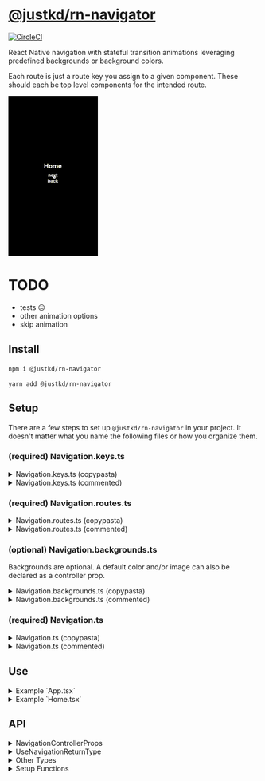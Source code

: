 # [@justkd/rn-navigator](https://github.com/justkd/rn-navigator)

[![CircleCI](https://dl.circleci.com/status-badge/img/gh/justkd/rn-navigator/tree/main.svg?style=svg)](https://dl.circleci.com/status-badge/redirect/gh/justkd/rn-navigator/tree/main)

React Native navigation with stateful transition animations leveraging
predefined backgrounds or background colors.

Each route is just a route key you assign to a given component. These should each be top level components for the intended route.

![image](https://github.com/justkd/rn-navigator/blob/main/assets/rn-navigator.gif?raw=true)

# TODO

- tests 😒
- other animation options
- skip animation

## Install

```
npm i @justkd/rn-navigator
```
```
yarn add @justkd/rn-navigator
```

## Setup

There are a few steps to set up `@justkd/rn-navigator` in your project. It doesn't matter what you name the following files or how you organize them.

### (required) Navigation.keys.ts

<details>
  <summary>Navigation.keys.ts (copypasta)</summary>

  ```
  import { 
    getTypedRouteKeys, 
    type GetTypedRouteKeys 
  } from '@justkd/rn-navigator'

  const routeKeys = [
      '/Home', 
      '/Last'
  ] as const

  export const { navigationRouteKeys } =
    getTypedRouteKeys<typeof routeKeys>(routeKeys)

  export type NavigationRouteKey = keyof GetTypedRouteKeys<
    typeof navigationRouteKeys
  >
  ```

</details>

<details>
  <summary>Navigation.keys.ts (commented)</summary>

  ```
  // Import the relevant getters and types from the package.
  import { 
    getTypedRouteKeys, 
    type GetTypedRouteKeys 
  } from '@justkd/rn-navigator'

  // All route keys will need to be declared here first. 
  // Also, it's important to cast the object type `as const`. 
  const routeKeys = [
      '/Home', 
      '/Last'
  ] as const

  // Ensure the navigator knows the typed keys and export 
  // the returned, deconstructed value `navigationRouteKeys`.

  export const { navigationRouteKeys } =
    getTypedRouteKeys<typeof routeKeys>(routeKeys)

  // Export the route key type. The variable name doesn't matter.

  export type NavigationRouteKey = keyof GetTypedRouteKeys<
    typeof navigationRouteKeys
  >
  ```

</details>


### (required) Navigation.routes.ts

<details>
  <summary>Navigation.routes.ts (copypasta)</summary>

  ```
  import { type ComponentType } from 'react'
  import { type NavigationRouteKey } from './Navigation.keys'
  import { getTypedRoutes } from '@justkd/rn-navigator'

  import { Home } from './routes/Home'
  import { Last } from './routes/Last'

  const routes: Record<NavigationRouteKey, ComponentType> = {
    '/Home': Home,
    '/Last': Last,
  }

  export const { navigationRoutes } =
    getTypedRoutes<typeof routes>(routes)
  ```

</details>

<details>
  <summary>Navigation.routes.ts (commented)</summary>

  ```
  // Import the relevant getters and types.
  import { type ComponentType } from 'react'
  import { type NavigationRouteKey } from './Navigation.keys'
  import { getTypedRoutes } from '@justkd/rn-navigator'

  // Import the relevant top level components to represent each route.
  import { Home } from './routes/Home'
  import { Last } from './routes/Last'

  // Enforce record type and map route keys to route components.
  const routes: Record<NavigationRouteKey, ComponentType> = {
    '/Home': Home,
    '/Last': Last,
  }

  // Export the returned, deconstructed value `navigationRoutes`.
  export const { navigationRoutes } =
    getTypedRoutes<typeof routes>(routes)
  ```

</details>

### (optional) Navigation.backgrounds.ts

Backgrounds are optional. A default color and/or image can also be declared as a controller prop.

<details>
  <summary>Navigation.backgrounds.ts (copypasta)</summary>

  ```
  import { 
    getTypedBackgrounds, 
    type NavigationBackground 
  } from '@justkd/rn-navigator'
  import ImageOne from './assets/1.jpg'
  import ImageTwo from './assets/2.jpg'

  const backgrounds: Record<string, NavigationBackground> = {
    one: { image: { source: ImageOne } },
    two: { image: { source: ImageTwo } },
    black: { color: 'black' },
    white: { color: 'white' },
    combined: {
      color: 'purple',
      image: {
        resizeMode: 'contain',
        source: ImageSix,
        style: { marginLeft: '5%' },
      },
    },
  } as const

  export const {
    navigationBackgrounds,
    navigationBackgroundKeys,
  } = getTypedBackgrounds(backgrounds)
  ```

</details>

<details>
  <summary>Navigation.backgrounds.ts (commented)</summary>

  ```
  // Import the relevant getters and types.

  import { getTypedBackgrounds, type NavigationBackground } from '@justkd/rn-navigator'

  // Import image assets that you want to use as backgrounds during animated transitions.

  import ImageOne from './assets/1.jpg'
  import ImageTwo from './assets/2.jpg'

  // Enforce record type and map transition backgrounds to background keys.
  // The keys are arbitrary. This should be cast to `as const` as well.
  const backgrounds: Record<string, NavigationBackground> = {
    one: { image: { source: ImageOne } },
    two: { image: { source: ImageTwo } },
    black: { color: 'black' },
    white: { color: 'white' },
    combined: {
      color: 'purple',
      image: {
        resizeMode: 'contain',
        source: ImageSix,
        style: { marginLeft: '5%' },
      },
    },
  } as const

  // Export the returned, deconstructed values `navigationBackgrounds` and `navigationBackgroundKeys`.
  export const {
    navigationBackgrounds,
    navigationBackgroundKeys,
  } = getTypedBackgrounds(backgrounds)
  ```

</details>

### (required) Navigation.ts

<details>
  <summary>Navigation.ts (copypasta)</summary>

  ```
  import { getNavigationController } from '@justkd/rn-navigator'
  import { navigationBackgrounds } from './Navigation.backgrounds'
  import { navigationRouteKeys } from './Navigation.keys'

  export const { NavigationController, useNavigation } =
    getNavigationController<
      typeof navigationRouteKeys,
      typeof navigationBackgrounds
    >()
  ```

</details>

<details>
  <summary>Navigation.ts (commented)</summary>

  ```
  // Import the relevant getters and types.
  import { getNavigationController } from '@justkd/rn-navigator'
  import { navigationBackgrounds } from './Navigation.backgrounds'
  import { navigationRouteKeys } from './Navigation.keys'

  // Export the returned, deconstructed values `NavigationController` and `useNavigation`.
  export const { NavigationController, useNavigation } =
    getNavigationController<
      typeof navigationRouteKeys,
      typeof navigationBackgrounds
    >()
  ```

</details>

## Use

<details>
  <summary>Example `App.tsx`</summary>

  ```
  // Import the values you generated in the other files.
  import {
    NavigationController,
    navigationRoutes,
    navigationBackgrounds,
  } from './Navigation'

  // Default background image and color are optional
  // import DefaultBackgroundImage from './assets/DefaultBackgroundImage.jpg'

  /* =^..^=  ✿  =^..^=  */
  export function App() {
    return (
      <NavigationController
        initialRoute="/Home"
        routes={navigationRoutes}
        backgrounds={navigationBackgrounds}
        // backgroundColor="black"
        // backgroundImage={DefaultBackgroundImage}
      />
    )
  }
  ```

</details>

<details>
  <summary>Example `Home.tsx`</summary>

  ```
  // Import the `useNavigation` hook from wherever you generated it earlier.
  import { useNavigation } from 'your_path_to/Your_Navigation_File'

  export function Home() {
      type PayloadType = { data: [] }
      const { navigate, to, bg, back, navigator } = useNavigation()
      
      const onPress = () => {
          navigate<PayloadType>(
            to['/A'], 
            { 
              background: bg['one'],
              payload: { data: [] 
            }
          })

          // navigate( back )
          // console.log( navigator.peek() )
      }

      return (
          <View style={{ flex: 1, justifyContent: 'center' }}>
            <Pressable onPress={onPress}>
              <Text>{'Navigate'}</Text>
            </Pressable>
          </View>
      )
  }
  ```

</details>

## API

<details>
  <summary>NavigationControllerProps</summary>

  ```
  /**
   * Type representing the props for the `NavigationController` component.
   */
  export interface NavigationControllerProps<
    R extends string | number | symbol,
    B,
  > {

    /**
     * Provide the `navigationRoutes` object generated by `getTypedRoutes`.
     */
    routes: Record<R, ComponentType>

    /**
     * The initial route to show. This will also be the 
     * target route when using the `reset` function.
     */
    initialRoute: R

    /**
     * Default background color.
     */
    backgroundColor?: ViewStyle['backgroundColor']

    /**
     * Default background image.
     */
    backgroundImage?: ImageSourcePropType

    /**
     * Provide the `navigationBackgrounds` object generated by `getTypedBackgrounds`.
     */
    backgrounds?: B

    /**
     * If `true`, will error if the controller component ever unmounts.
     * It probably shouldn't ever unmount if it's meant to be at the top level.
     * But you can also use the controlelr to encapsulate sub navigators and routes.
     */
    topLevelController?: boolean

  }
  ```

  </details>

  <details>
  <summary>UseNavigationReturnType</summary>

  ```
  /**
   * Type representing the values returned by the `useNavigation` hook.
   */
  export type UseNavigationReturnType<
    R extends string | number | symbol,
    B extends string | number | symbol,
  > = {
    /**
     * Navigates to the given route with event options and animated transitions.
     */
    navigate: NavigateFn<R>

    /**
     * Object exposing typed route keys for navigation.
     */
    to: Record<R, R>

    /**
     * Object exposing typed background keys for navigation.
     */
    bg: Record<B, B>

    /**
     * Use as the navigation route target when navigating back in the history stack.
     */
    back: BackToken

    /**
     * Object holding utility methods for the navigator.
     */
    navigator: {
      /**
       * Return a frozen copy of the current state.
       * This is just for looking.
       * @example
       * import { useNavigation } from './Navigation'
       * const { navigator } = useNavigation()
       * console.log( navigator.peek() )
       */
      peek: () => NavigationState

      /**
       * Reset the navigator. Animates navigation back to the
       * `initialRoute`. A background can be provided as a param.
       * @example
       * import { useNavigation } from './Navigation'
       * const { navigator, bg } = useNavigation()
       * navigator.reset(bg.reset)
       */
      reset: (background?: string) => void

      /**
       * If no param is provided, retrieve the payload for the current route.
       * If an index is provided, retrieve the relevant payload from the
       * navigation history stack.
       * @example
       * import { useNavigation } from './Navigation'
       * const { navigator } = useNavigation()
       * console.log( navigator.payload() )
       * console.log( navigator.payload(1) ) // only if there is history to check
       */
      payload: <T extends GenericObj>(n?: number) => T | null

      /**
       * If no param is provided, retrieve the name for the current route.
       * If an index is provided, retrieve the relevant route name from the
       * navigation history stack.
       * @example
       * import { useNavigation } from 'your_path_to/Your_Navigation_File'
       * const { navigator } = useNavigation()
       * console.log( navigator.route() )
       * console.log( navigator.route(1) ) // only if there is history to check
       */
      route: (index?: number) => string | null

      /**
       * !!! You probably don't want to use this. But it's here just in case. !!!
       * Set the navigation state directly.
       * @example
       * import { useNavigation, type NavigationState } from '@justkd/rn-navigator'
       * const { navigator } = useNavigation()
       * const nextState: NavigationState = {
       *   queue: [{ to: '/Home' }],
       *   history: []
       * }
       * console.log( navigator.set( nextState ) )
       */
      set: (next: Partial<NavigationState>) => void
    }
  }

  ```
  
  </details>

  <details>
  <summary>Other Types</summary>

  ```
  /**
   * Used to ensure the user generated route keys type does not include
   * the internal back token. The back token is still accepted by
   * the navigate fn, and the route keys will be strongly typed.
   */
  export type GetTypedRouteKeys<T> = Omit<T, InternalBackTokenType>

  /**
   * Represents a background object when defining navigation backgrounds.
   */
  export type NavigationBackground = {
    color?: ViewStyle['backgroundColor']
    image?: {
      source: ImageSourcePropType
      resizeMode?: ImageBackgroundProps['resizeMode']
      style?: ImageBackgroundProps['style']
    }
  }

  /**
   * Type representing the values stored in the navigation queue and history.
   */
  export type NavigationEvent = {
    to: string
    payload?: Record<string, any>
    background?: string
  }

  /**
   * Type representing the internal navigation state.
   */
  export type NavigationState = {
    queue: NavigationEvent[]
    history: NavigationEvent[]
    isNavigating:
      | null
      | 'fwd'
      | 'back'
      | 'error'
    background?: string
  }
  ```
  
  </details>

  <details>
  <summary>Setup Functions</summary>

  ```
  /**
   * Uses the values returned from the other getters and returns
   * a strongly typed object holding all navigation routes.
   */
  export const getTypedRoutes = <T extends Record<any, any>>(
    routes: T,
  ) => { navigationRoutes: T }

  /**
   * Ensures the background key helper is strongly typed.
   */
  export const getTypedBackgrounds = <T extends Record<any, any>>(
    backgrounds: T,
  ) => {
    navigationBackgroundKeys: Record<keyof T, keyof T>,
    navigationBackgrounds: T,
  }

  /**
   * Adds the internal back token to the user route keys.
   * The back token won't be included in the exposed type,
   * but the navigate fn will still accept it from the `back`
   * helper returned by `useNavigation`. The route keys will
   * also be strongly typed.
   */
  export const getTypedRouteKeys = <T extends readonly string[]>(
    arr: T,
  ) => { 
    navigationRouteKeys: Record<
      T[number],
      T[number]
    > & InternalBackTokenType
  }

  /**
   * Returns a function component representing the `NavigationController`
   * and a `useNavigation` hook specific to that controller.
   */
  export function getNavigationController<
    R,
    B = any,
  >(): { 

    useNavigation: UseNavigationReturnType<
      keyof R, 
      keyof B
    >,
    
    NavigationController: (
      props: NavigationControllerProps<
        Exclude<keyof R, InternalBackTokenType>, 
        BackgroundGeneric
      >
    ): JSX.Element
  }
  ```
  
  </details>
